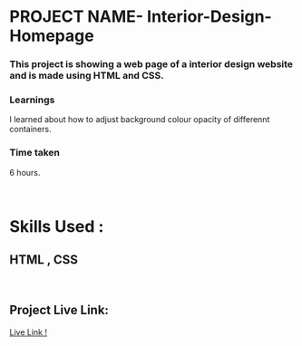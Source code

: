 
# PROJECT NAME- Interior-Design-Homepage


### This project is showing a web page of a interior design website and is made using HTML and CSS.
### Learnings
I learned about how to adjust background colour opacity of differennt containers.

### Time taken
6 hours.

</br>

# Skills Used :

## HTML ,  CSS

</br>


## Project Live Link:

[Live Link !](https://interiordesign10.netlify.app/)



